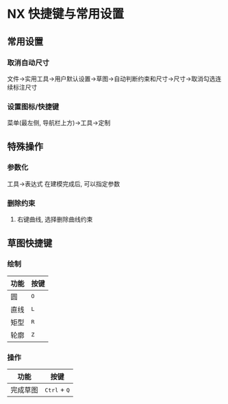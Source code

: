 # NX 快捷键与常用设置
## 常用设置
### 取消自动尺寸
文件->实用工具->用户默认设置->草图->自动判断约束和尺寸->尺寸->取消勾选连续标注尺寸

### 设置图标/快捷键
菜单(最左侧, 导航栏上方)->工具->定制

## 特殊操作
### 参数化
工具->表达式
在建模完成后, 可以指定参数

### 删除约束
1. 右键曲线, 选择删除曲线约束

## 草图快捷键
### 绘制
|功能|按键|
|-|-|
|圆|<kbd>O</kbd>|
|直线|<kbd>L</kbd>|
|矩型|<kbd>R</kbd>|
|轮廓|<kbd>Z</kbd>|

### 操作
|功能|按键|
|-|-|
|完成草图|<kbd>Ctrl</kbd> + <kbd>Q</kbd>|
